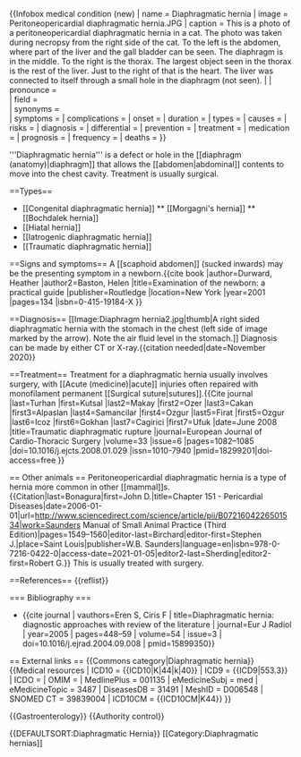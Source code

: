 {{Infobox medical condition (new) 
| name            = Diaphragmatic hernia 
| image           = Peritoneopericardial diaphragmatic hernia.JPG 
| caption         = This is a photo of a peritoneopericardial diaphragmatic hernia in a cat. The photo was taken during necropsy from the right side of the cat. To the left is the abdomen, where part of the liver and the gall bladder can be seen. The diaphragm is in the middle. To the right is the thorax. The largest object seen in the thorax is the rest of the liver. Just to the right of that is the heart. The liver was connected to itself through a small hole in the diaphragm (not seen). 
| 
| pronounce       =  
| field           =  
| synonyms        =  
| symptoms        = 
| complications   = 
| onset           = 
| duration        = 
| types           = 
| causes          = 
| risks           = 
| diagnosis       = 
| differential    = 
| prevention      = 
| treatment       = 
| medication      = 
| prognosis       = 
| frequency       = 
| deaths          = 
}}

'''Diaphragmatic hernia''' is a defect or hole in the [[diaphragm (anatomy)|diaphragm]] that allows the [[abdomen|abdominal]] contents to move into the chest cavity. Treatment is usually surgical.

==Types==
* [[Congenital diaphragmatic hernia]]
** [[Morgagni's hernia]]
** [[Bochdalek hernia]]
* [[Hiatal hernia]]
* [[Iatrogenic diaphragmatic hernia]]
* [[Traumatic diaphragmatic hernia]]

==Signs and symptoms==
A [[scaphoid abdomen]] (sucked inwards) may be the presenting symptom in a newborn.<ref>{{cite book |author=Durward, Heather |author2=Baston, Helen |title=Examination of the newborn: a practical guide |publisher=Routledge |location=New York |year=2001 |pages=134 |isbn=0-415-19184-X }}</ref>

==Diagnosis==
[[Image:Diaphragm hernia2.jpg|thumb|A right sided diaphragmatic hernia with the stomach in the chest (left side of image marked by the arrow). Note the air fluid level in the stomach.]]
Diagnosis can be made by either CT or X-ray.{{citation needed|date=November 2020}}

==Treatment==
Treatment for a diaphragmatic hernia usually involves surgery, with [[Acute (medicine)|acute]] injuries often repaired with monofilament permanent [[Surgical suture|sutures]].<ref>{{Cite journal |last=Turhan |first=Kutsal |last2=Makay |first2=Ozer |last3=Cakan |first3=Alpaslan |last4=Samancilar |first4=Ozgur |last5=Firat |first5=Ozgur |last6=Icoz |first6=Gokhan |last7=Cagirici |first7=Ufuk |date=June 2008 |title=Traumatic diaphragmatic rupture |journal=European Journal of Cardio-Thoracic Surgery |volume=33 |issue=6 |pages=1082–1085 |doi=10.1016/j.ejcts.2008.01.029 |issn=1010-7940 |pmid=18299201|doi-access=free }}</ref>

== Other animals ==
Peritoneopericardial diaphragmatic hernia is a type of hernia more common in other [[mammal]]s.<ref name=":0">{{Citation|last=Bonagura|first=John D.|title=Chapter 151 - Pericardial Diseases|date=2006-01-01|url=http://www.sciencedirect.com/science/article/pii/B0721604226501534|work=Saunders Manual of Small Animal Practice (Third Edition)|pages=1549–1560|editor-last=Birchard|editor-first=Stephen J.|place=Saint Louis|publisher=W.B. Saunders|language=en|isbn=978-0-7216-0422-0|access-date=2021-01-05|editor2-last=Sherding|editor2-first=Robert G.}}</ref> This is usually treated with surgery.<ref name=":0" />

==References==
{{reflist}}

=== Bibliography ===
* {{cite journal | vauthors=Eren S, Ciris F | title=Diaphragmatic hernia: diagnostic approaches with review of the literature | journal=Eur J Radiol | year=2005 | pages=448–59 | volume=54 | issue=3  | doi=10.1016/j.ejrad.2004.09.008 |  pmid=15899350}}

== External links ==
{{Commons category|Diaphragmatic hernia}}
{{Medical resources
| ICD10           = {{ICD10|K|44|k|40}}
| ICD9            = {{ICD9|553.3}}
| ICDO            = 
| OMIM            = 
| MedlinePlus     = 001135
| eMedicineSubj   = med
| eMedicineTopic  = 3487
| DiseasesDB      = 31491
| MeshID          = D006548
| SNOMED CT       = 39839004
| ICD10CM         = {{ICD10CM|K44}}
}}

{{Gastroenterology}}
{{Authority control}}

{{DEFAULTSORT:Diaphragmatic Hernia}}
[[Category:Diaphragmatic hernias]]